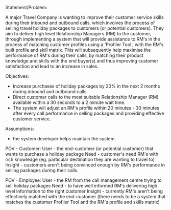 Statement/Problem:

A major Travel Company is wanting to improve their customer service skills during their inbound and outbound calls, which involves the process of selling travel holiday packages to customers (or potential customers). They aim to deliver high level Relationship Managers (RM) to the customer, through implementing a system that will provide assistance to RM's in the process of matching customer profiles using a 'Profiler Tool', with the RM's built profile and skill matrix. This will subsequently help maximise the performance of RM's during their calls, by matching their product knowledge and skills with the end buyer(s) and thus improving customer satisfaction and lead to an increase in sales. 


Objectives:

- Increase purchases of holiday packages by 20% in the next 2 months during inbound and outbound calls. 
- Direct customer calls to the most suitable Relationship Manager (RM) available within a 30 seconds to a 2 minute wait time. 
- The system will adjust an RM's profile within 20 minutes - 30 minutes after every call performance in selling packages and providing effective customer service. 


Assumptions:
- the system developer helps maintain the system.


POV - Customer:
User - the end-customer (or potential customer) that wants to purchase a holiday package 
Need -  customer's need RM's with rich knowledge (eg. particular destination they are wanting to travel to) 
Insight - customers aren't being convinced enough by RM's performance in selling packages during their calls. 

POV - Employee: 
User - the RM from the call management centre trying to sell holiday packages 
Need - to have well informed RM's delivering high level information to the right customer
Insight - currently RM's aren't being effectively matched with the end-customer (there needs to be a system that matches the customer Profiler Tool and the RM's profile and skills matrix)

